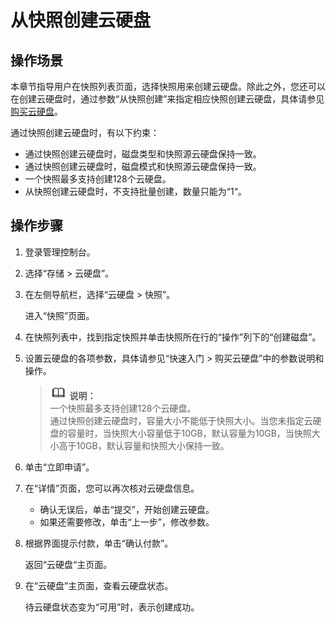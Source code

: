 # 从快照创建云硬盘<a name="ZH-CN_TOPIC_0077658418"></a>

## 操作场景<a name="section63311840155158"></a>

本章节指导用户在快照列表页面，选择快照用来创建云硬盘。除此之外，您还可以在创建云硬盘时，通过参数“从快照创建”来指定相应快照创建云硬盘，具体请参见[购买云硬盘](https://support.huaweicloud.com/qs-evs/zh-cn_topic_0021738346.html)。

通过快照创建云硬盘时，有以下约束：

-   通过快照创建云硬盘时，磁盘类型和快照源云硬盘保持一致。
-   通过快照创建云硬盘时，磁盘模式和快照源云硬盘保持一致。
-   一个快照最多支持创建128个云硬盘。
-   从快照创建云硬盘时，不支持批量创建，数量只能为“1“。

## 操作步骤<a name="section53290500174512"></a>

1.  登录管理控制台。
2.  选择“存储 \> 云硬盘”。
3.  在左侧导航栏，选择“云硬盘 \> 快照”。

    进入“快照”页面。

4.  在快照列表中，找到指定快照并单击快照所在行的“操作”列下的“创建磁盘”。
5.  设置云硬盘的各项参数，具体请参见“快速入门 \> 购买云硬盘”中的参数说明和操作。

    >![](public_sys-resources/icon-note.gif) **说明：**   
    >一个快照最多支持创建128个云硬盘。  
    >通过快照创建云硬盘时，容量大小不能低于快照大小。当您未指定云硬盘的容量时，当快照大小容量低于10GB，默认容量为10GB，当快照大小高于10GB，默认容量和快照大小保持一致。  

6.  单击“立即申请”。
7.  在“详情”页面，您可以再次核对云硬盘信息。
    -   确认无误后，单击“提交”，开始创建云硬盘。
    -   如果还需要修改，单击“上一步”，修改参数。

8.  根据界面提示付款，单击“确认付款”。

    返回“云硬盘“主页面。

9.  在“云硬盘”主页面，查看云硬盘状态。

    待云硬盘状态变为“可用”时，表示创建成功。


